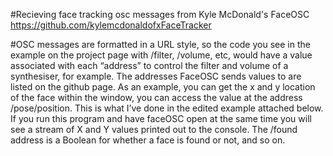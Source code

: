 #Recieving face tracking osc messages from Kyle McDonald's FaceOSC https://github.com/kylemcdonaldofxFaceTracker

#OSC messages are formatted in a URL style, so the code you see in the example on the project page with /filter, /volume, etc, would have a value associated with each “address” to control the filter and volume of a synthesiser, for example. The addresses FaceOSC sends values to are listed on the github page. As an example, you can get the x and y location of the face within the window, you can access the value at the address /pose/position. This is what I’ve done in the edited example attached below. If you run this program and have faceOSC open at the same time you will see a stream of X and Y values printed out to the console. The /found address is a Boolean for whether a face is found or not, and so on.


